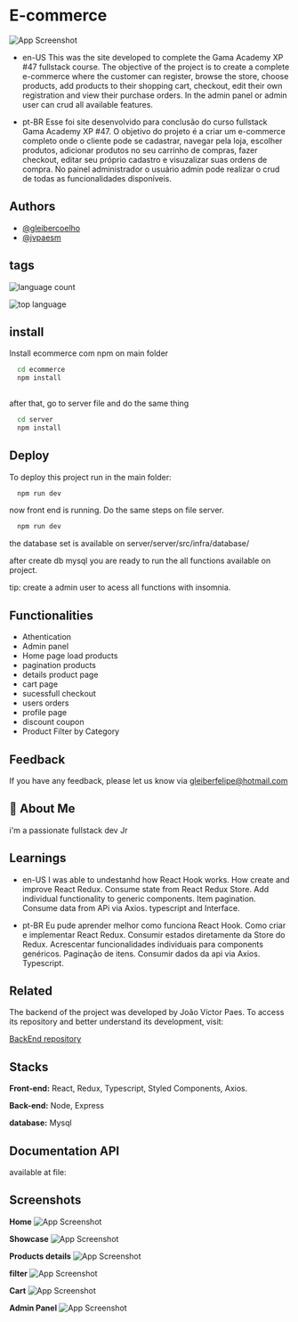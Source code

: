 
# E-commerce
![App Screenshot](https://github.com/gleibercoelho/Gama-XP-47-final/blob/master/src/assets/Screenshot/home.png)

- en-US
This was the site developed to complete the Gama Academy XP #47 fullstack course. The objective of the project is to create a complete e-commerce where the customer can register, browse the store, choose products, add products to their shopping cart, checkout, edit their own registration and view their purchase orders. In the admin panel or admin user can crud all available features.

- pt-BR
Esse foi site desenvolvido para conclusão do curso fullstack Gama Academy XP #47. O objetivo do projeto é a criar um e-commerce completo onde o cliente pode se cadastrar, navegar pela loja, escolher produtos, adicionar produtos no seu carrinho de compras, fazer checkout, editar seu próprio cadastro e visuzalizar suas ordens de compra. No painel administrador o usuário admin pode realizar o crud de todas as funcionalidades disponíveis.




## Authors

- [@gleibercoelho](https://www.github.com/octokatherine)
 - [@jvpaesm](https://github.com/jvpaesm)
 

## tags



![language count](https://img.shields.io/github/languages/count/gleibercoelho/Gama-XP-47-final?style=for-the-badge)

![top language](https://img.shields.io/github/languages/top/gleibercoelho/Gama-XP-47-final)


## install

Install ecommerce com npm on main folder

```bash
  cd ecommerce
  npm install 
  
```
after that, go to server file and do the same thing

```bash
  cd server
  npm install 
```
## Deploy

To deploy this project run in the main folder:

```bash
  npm run dev
```

now front end is running. Do the same steps on file server.

```bash
  npm run dev
```

the database set is available on server/server/src/infra/database/

after create db mysql you are ready to run the all functions available on project.

tip: create a admin user to acess all functions with insomnia.
## Functionalities

- Athentication
- Admin panel
- Home page load products
- pagination products 
- details product page
- cart page
- sucessfull checkout
- users orders
- profile page
- discount coupon
- Product Filter by Category
## Feedback

If you have any feedback, please let us know via gleiberfelipe@hotmail.com


## 🚀 About Me
i'm a passionate fullstack dev Jr
## Learnings

- en-US
I was able to undestanhd how React Hook works. How create and improve React Redux. Consume state from React Redux Store. Add individual functionality to generic components. Item pagination. Consume data from APi via Axios. typescript and Interface.

- pt-BR
Eu pude aprender melhor como funciona React Hook. Como criar e implementar React Redux. Consumir estados diretamente da Store do Redux. Acrescentar funcionalidades individuais para components genéricos. Paginação de itens. Consumir dados da api via Axios. Typescript. 

## Related


The backend of the project was developed by João Víctor Paes. To access its repository and better understand its development, visit:

[BackEnd repository](https://github.com/jvpaesm/ecommerce)


## Stacks

**Front-end:** React, Redux, Typescript, Styled Components, Axios.

**Back-end:** Node, Express

**database:** Mysql


## Documentation API

available at file:

## Screenshots

**Home**
![App Screenshot](https://github.com/gleibercoelho/Gama-XP-47-final/blob/master/src/assets/Screenshot/home.png)

**Showcase**
![App Screenshot](https://github.com/gleibercoelho/Gama-XP-47-final/blob/master/src/assets/Screenshot/showcase.png)

**Products details**
![App Screenshot](https://github.com/gleibercoelho/Gama-XP-47-final/blob/master/src/assets/Screenshot/product%20details.png)

**filter**
![App Screenshot](https://github.com/gleibercoelho/Gama-XP-47-final/blob/master/src/assets/Screenshot/filter.png)


**Cart**
![App Screenshot](https://github.com/gleibercoelho/Gama-XP-47-final/blob/master/src/assets/Screenshot/cart.png)

**Admin Panel**
![App Screenshot](https://github.com/gleibercoelho/Gama-XP-47-final/blob/master/src/assets/Screenshot/admin.png)
